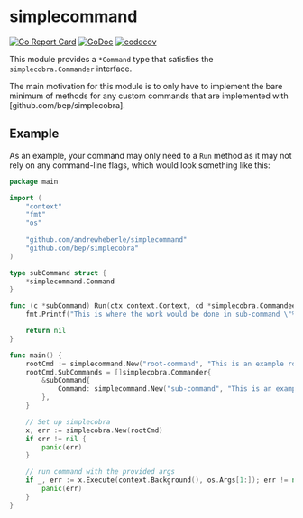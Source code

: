 # simplecommand

[![Go Report Card](https://goreportcard.com/badge/github.com/andrewheberle/simplecommand)](https://goreportcard.com/report/github.com/andrewheberle/simplecommand)
[![GoDoc](https://godoc.org/github.com/andrewheberle/simplecommand?status.svg)](https://godoc.org/github.com/andrewheberle/simplecommand)
[![codecov](https://codecov.io/gh/andrewheberle/simplecommand/graph/badge.svg?token=JEFWB2U0GY)](https://codecov.io/gh/andrewheberle/simplecommand)

This module provides a `*Command` type that satisfies the `simplecobra.Commander` interface.

The main motivation for this module is to only have to implement the bare minimum of methods for any custom commands that are implemented with [github.com/bep/simplecobra].

## Example

As an example, your command may only need to a `Run` method as it may not rely on any command-line flags, which would look something like this:

```go
package main

import (
    "context"
    "fmt"
    "os"
    
    "github.com/andrewheberle/simplecommand"
    "github.com/bep/simplecobra"
)

type subCommand struct {
    *simplecommand.Command
}

func (c *subCommand) Run(ctx context.Context, cd *simplecobra.Commandeer, args []string) error {
    fmt.Printf("This is where the work would be done in sub-command \"%s\" for \"%s\"\n", c.Name(), cd.Root.Command.Name())

    return nil
}

func main() {
    rootCmd := simplecommand.New("root-command", "This is an example root-command")
    rootCmd.SubCommands = []simplecobra.Commander{
        &subCommand{
            Command: simplecommand.New("sub-command", "This is an example sub-command"),
        },
    }

    // Set up simplecobra
    x, err := simplecobra.New(rootCmd)
    if err != nil {
        panic(err)
    }

    // run command with the provided args
    if _, err := x.Execute(context.Background(), os.Args[1:]); err != nil {
        panic(err)
    }
}
```
